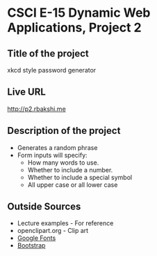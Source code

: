 # CSCI E-15 Dynamic Web Applications, Project 2

## Title of the project
xkcd style password generator

## Live URL
<http://p2.rbakshi.me>

## Description of the project
* Generates a random phrase 
* Form inputs will specify:
  * How many words to use.
  * Whether to include a number.
  * Whether to include a special symbol
  * All upper case or all lower case


## Outside Sources
* Lecture examples - For reference
* openclipart.org - Clip art
* [Google Fonts](https://fonts.google.com/)
* [Bootstrap](http://getbootstrap.com/)
